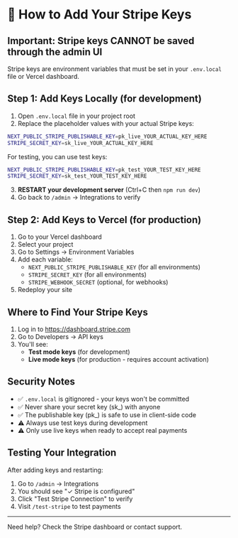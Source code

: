 # 🔑 How to Add Your Stripe Keys

## Important: Stripe keys CANNOT be saved through the admin UI
Stripe keys are environment variables that must be set in your `.env.local` file or Vercel dashboard.

## Step 1: Add Keys Locally (for development)

1. Open `.env.local` file in your project root
2. Replace the placeholder values with your actual Stripe keys:

```bash
NEXT_PUBLIC_STRIPE_PUBLISHABLE_KEY=pk_live_YOUR_ACTUAL_KEY_HERE
STRIPE_SECRET_KEY=sk_live_YOUR_ACTUAL_KEY_HERE
```

For testing, you can use test keys:
```bash
NEXT_PUBLIC_STRIPE_PUBLISHABLE_KEY=pk_test_YOUR_TEST_KEY_HERE
STRIPE_SECRET_KEY=sk_test_YOUR_TEST_KEY_HERE
```

3. **RESTART your development server** (Ctrl+C then `npm run dev`)
4. Go back to `/admin` → Integrations to verify

## Step 2: Add Keys to Vercel (for production)

1. Go to your Vercel dashboard
2. Select your project
3. Go to Settings → Environment Variables
4. Add each variable:
   - `NEXT_PUBLIC_STRIPE_PUBLISHABLE_KEY` (for all environments)
   - `STRIPE_SECRET_KEY` (for all environments)
   - `STRIPE_WEBHOOK_SECRET` (optional, for webhooks)
5. Redeploy your site

## Where to Find Your Stripe Keys

1. Log in to https://dashboard.stripe.com
2. Go to Developers → API keys
3. You'll see:
   - **Test mode keys** (for development)
   - **Live mode keys** (for production - requires account activation)

## Security Notes

- ✅ `.env.local` is gitignored - your keys won't be committed
- ✅ Never share your secret key (sk_) with anyone
- ✅ The publishable key (pk_) is safe to use in client-side code
- ⚠️ Always use test keys during development
- ⚠️ Only use live keys when ready to accept real payments

## Testing Your Integration

After adding keys and restarting:
1. Go to `/admin` → Integrations
2. You should see "✓ Stripe is configured"
3. Click "Test Stripe Connection" to verify
4. Visit `/test-stripe` to test payments

---

Need help? Check the Stripe dashboard or contact support.
